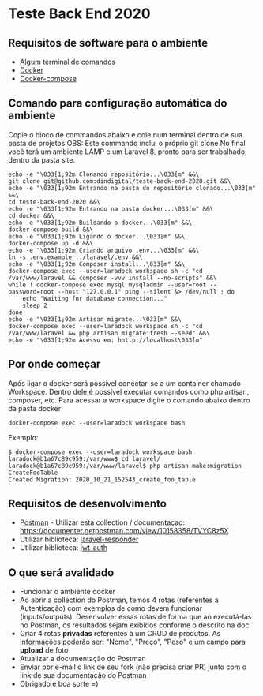 # Teste Back End 2020 #

<a name="software-requirements"></a>
## Requisitos de software para o ambiente ##
- Algum terminal de comandos
- [Docker](https://www.docker.com/get-started)
- [Docker-compose](https://docs.docker.com/compose/install/)

<a name="automatic-setup"></a>
## Comando para configuração automática do ambiente ##
Copie o bloco de commandos abaixo e cole num terminal dentro de sua pasta de projetos
OBS: Este commando inclui o próprio git clone
No final você terá um ambiente LAMP e um Laravel 8, pronto para ser trabalhado, dentro da pasta site.

```shell
echo -e "\033[1;92m Clonando repositório...\033[m" &&\
git clone git@github.com:dindigital/teste-back-end-2020.git &&\
echo -e "\033[1;92m Entrando na pasta do repositório clonado...\033[m" &&\
cd teste-back-end-2020 &&\
echo -e "\033[1;92m Entrando na pasta docker...\033[m" &&\
cd docker &&\
echo -e "\033[1;92m Buildando o docker...\033[m" &&\
docker-compose build &&\
echo -e "\033[1;92m Ligando o docker...\033[m" &&\
docker-compose up -d &&\
echo -e "\033[1;92m Criando arquivo .env...\033[m" &&\
ln -s .env.example ../laravel/.env &&\
echo -e "\033[1;92m Composer install...\033[m" &&\
docker-compose exec --user=laradock workspace sh -c "cd /var/www/laravel && composer -vvv install --no-scripts" &&\
while ! docker-compose exec mysql mysqladmin --user=root --password=root --host "127.0.0.1" ping --silent &> /dev/null ; do
    echo "Waiting for database connection..."
    sleep 2
done
echo -e "\033[1;92m Artisan migrate...\033[m" &&\
docker-compose exec --user=laradock workspace sh -c "cd /var/www/laravel && php artisan migrate:fresh --seed" &&\
echo -e "\033[1;92m Acesso em: hhttp://localhost\033[m"
```

## Por onde começar ##
Após ligar o docker será possível conectar-se a um container chamado Workspace.
Dentro dele é possível executar comandos como php artisan, composer, etc.
Para acessar a workspace digite o comando abaixo dentro da pasta docker
```shell
docker-compose exec --user=laradock workspace bash
```
Exemplo:
```shell
$ docker-compose exec --user=laradock workspace bash                     
laradock@b1a67c89c959:/var/www$ cd laravel/
laradock@b1a67c89c959:/var/www/laravel$ php artisan make:migration CreateFooTable
Created Migration: 2020_10_21_152543_create_foo_table
```

## Requisitos de desenvolvimento ##
- [Postman](https://www.getpostman.com/downloads/) - Utilizar esta collection / documentaçao: 
https://documenter.getpostman.com/view/10158358/TVYC8z5X
- Utilizar biblioteca: [laravel-responder](https://github.com/flugger/laravel-responder)
- Utilizar biblioteca: [jwt-auth](https://jwt-auth.readthedocs.io/en/develop/laravel-installation/) 

## O que será avalidado ##
- Funcionar o ambiente docker
- Ao abrir a collection do Postman, temos 4 rotas (referentes a Autenticação) com exemplos de como devem funcionar (inputs/outputs). Desenvolver essas rotas de forma que ao executá-las no Postman, os resultados sejam exibidos conforme o descrito na doc.
- Criar 4 rotas **privadas** referentes à um CRUD de produtos. As informações poderão ser: "Nome", "Preço", "Peso" e um campo para **upload** de foto
- Atualizar a documentação do Postman
- Enviar por e-mail o link de seu fork (não precisa criar PR) junto com o link de sua documentação do Postman
- Obrigado e boa sorte =)
